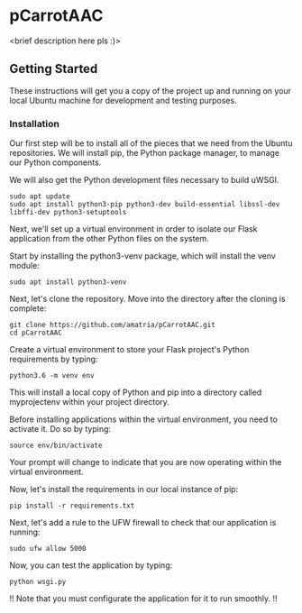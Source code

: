 # pCarrotAAC
<brief description here pls :)>

## Getting Started
These instructions will get you a copy of the project up and running on your local Ubuntu machine for development and testing purposes.

### Installation
Our first step will be to install all of the pieces that we need from the Ubuntu repositories. We will install pip, the Python package manager, to manage our Python components.

We will also get the Python development files necessary to build uWSGI.
```
sudo apt update
sudo apt install python3-pip python3-dev build-essential libssl-dev libffi-dev python3-setuptools
```
Next, we'll set up a virtual environment in order to isolate our Flask application from the other Python files on the system.

Start by installing the python3-venv package, which will install the venv module:
```
sudo apt install python3-venv
```
Next, let's clone the repository. Move into the directory after the cloning is complete:
```
git clone https://github.com/amatria/pCarrotAAC.git
cd pCarrotAAC
```
Create a virtual environment to store your Flask project's Python requirements by typing:
```
python3.6 -m venv env
```
This will install a local copy of Python and pip into a directory called myprojectenv within your project directory.

Before installing applications within the virtual environment, you need to activate it. Do so by typing:
```
source env/bin/activate
```
Your prompt will change to indicate that you are now operating within the virtual environment.

Now, let's install the requirements in our local instance of pip:
```
pip install -r requirements.txt
```
Next, let's add a rule to the UFW firewall to check that our application is running:
```
sudo ufw allow 5000
```
Now, you can test the application by typing:
```
python wsgi.py
```
!! Note that you must configurate the application for it to run smoothly. !!
